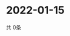 # 2022-01-15
  共 0条

  <!-- BEGIN -->
  <!-- 最后更新时间Sat Jan 15 2022 00:20:01 GMT+0000 (Coordinated Universal Time) -->
  
  <!-- END -->
  
  